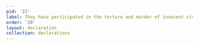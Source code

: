 ```yaml
---
pid: '21'
label: They have participated in the torture and murder of innocent civilians overseas.
order: '20'
layout: declaration
collection: declarations
---
```

